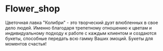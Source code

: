 # Flower_shop

Цветочная лавка "Колибри" - это творческий дуэт влюбленных в свое дело людей. 
Именно благодаря трепетному отношению к цветам и индивидуальному подходу к работе с каждым клиентом и создаются букеты, способные передать всю гамму Ваших эмоций. 
Букеты для моментов счастья!
